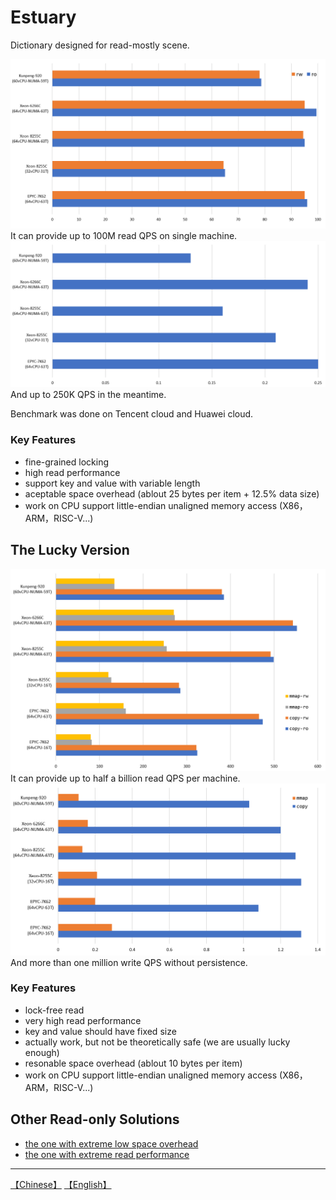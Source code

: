 # Estuary
Dictionary designed for read-mostly scene.

![](images/estuary-read.png)
It can provide up to 100M read QPS on single machine.
![](images/estuary-write.png)
And up to 250K QPS in the meantime.

Benchmark was done on Tencent cloud and Huawei cloud.

### Key Features
* fine-grained locking
* high read performance
* support key and value with variable length
* aceptable space overhead (ablout 25 bytes per item + 12.5% data size)
* work on CPU support little-endian unaligned memory access (X86，ARM，RISC-V...)


## The Lucky Version

![](images/lucky-read.png)
It can provide up to half a billion read QPS per machine.
![](images/lucky-write.png)
And more than one million write QPS without persistence.

### Key Features
* lock-free read
* very high read performance
* key and value should have fixed size
* actually work, but not be theoretically safe (we are usually lucky enough)
* resonable space overhead (ablout 10 bytes per item)
* work on CPU support little-endian unaligned memory access (X86，ARM，RISC-V...)



## Other Read-only Solutions
* [the one with extreme low space overhead](https://github.com/PeterRK/fastCHD)
* [the one with extreme read performance](https://github.com/PeterRK/SSHT)

---
[【Chinese】](README-CN.md) [【English】](README.md)
